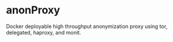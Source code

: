 # anonProxy
Docker deployable high throughput anonymization proxy using tor, delegated, haproxy, and monit.
